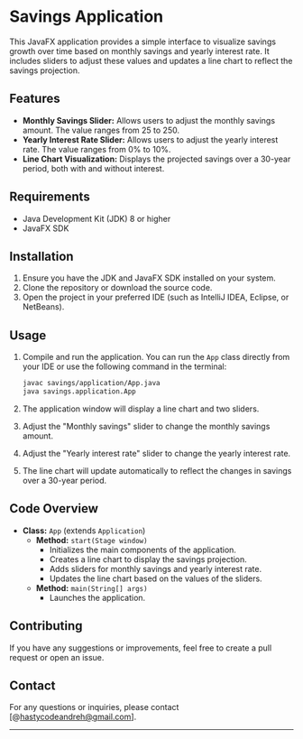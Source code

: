 # Savings Application

This JavaFX application provides a simple interface to visualize savings growth over time based on monthly savings and yearly interest rate. It includes sliders to adjust these values and updates a line chart to reflect the savings projection.

## Features

- **Monthly Savings Slider:** Allows users to adjust the monthly savings amount. The value ranges from 25 to 250.
- **Yearly Interest Rate Slider:** Allows users to adjust the yearly interest rate. The value ranges from 0% to 10%.
- **Line Chart Visualization:** Displays the projected savings over a 30-year period, both with and without interest.

## Requirements

- Java Development Kit (JDK) 8 or higher
- JavaFX SDK

## Installation

1. Ensure you have the JDK and JavaFX SDK installed on your system.
2. Clone the repository or download the source code.
3. Open the project in your preferred IDE (such as IntelliJ IDEA, Eclipse, or NetBeans).

## Usage

1. Compile and run the application. You can run the `App` class directly from your IDE or use the following command in the terminal:

   ```sh
   javac savings/application/App.java
   java savings.application.App
   ```

2. The application window will display a line chart and two sliders.
3. Adjust the "Monthly savings" slider to change the monthly savings amount.
4. Adjust the "Yearly interest rate" slider to change the yearly interest rate.
5. The line chart will update automatically to reflect the changes in savings over a 30-year period.

## Code Overview

- **Class:** `App` (extends `Application`)
  - **Method:** `start(Stage window)`
    - Initializes the main components of the application.
    - Creates a line chart to display the savings projection.
    - Adds sliders for monthly savings and yearly interest rate.
    - Updates the line chart based on the values of the sliders.
  - **Method:** `main(String[] args)`
    - Launches the application.

## Contributing

If you have any suggestions or improvements, feel free to create a pull request or open an issue.

## Contact

For any questions or inquiries, please contact [@hastycodeandreh@gmail.com].

---


